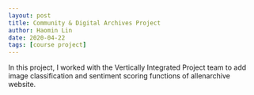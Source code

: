 ```yaml
---
layout: post
title: Community & Digital Archives Project
author: Haomin Lin
date: 2020-04-22
tags: [course project]
---
```


In this project, I worked with the Vertically Integrated Project team to add image classification and sentiment scoring functions of allenarchive website.

